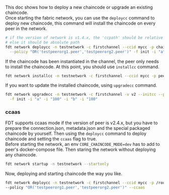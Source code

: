 This doc shows how to deploy a new chaincode or upgrade an existing chaincode.  
Once starting the fabric network, you can use the `deploycc` command to deploy new chaincode,
this command will install the chaincode on every peer in the network.

~~~bash
# if the version of network is v1.4.x, the 'ccpath' should be relative path based on gopath, 
# else it should be absolute path
fdt network deploycc -n testnetwork -c firstchannel --ccid mycc -p chaincode-go -v v1 --initcc \
  --policy "OR('testpeerorg1.peer','testpeerorg2.peer')" -f init -i "a" -i "100" -i "b" -i "100"
~~~

If the chaincode has been instantiated in the channel, the peer only needs to install the chaincode.
At this point, you should use `installcc` command.

~~~bash
fdt network installcc -n testnetwork -c firstchannel --ccid mycc -p peer.testpeerorg3
~~~

If you want to update the installed chaincode, using `upgradecc` command.

~~~bash
fdt network upgradecc -n testnetwork -c firstchannel -v v2 --initcc --policy "OR('testpeerorg1.peer')" \
  -f init -i "a" -i "100" -i "b" -i "100"
~~~

### ccaas

FDT supports ccaas mode if the version of peer is v2.4.x, but you have to prepare the connection.json, metadata.json and
the special packaged chaincode by yourself. Then using the `deploycc` command to deploy chaincode and setting
the `ccaas` flag
to true.  
Before starting the network, an env `CORE_CHAINCODE_MODE=dev` has to add to peer's docker-compose file. Then staring the
network without deploying any chaincode.

~~~ bash
fdt network startup -n testnetwork --startonly
~~~

Now, deploying and starting chaincode the way you like.

~~~bash
fdt network deploycc -n testnetwork -c firstchannel --ccid mycc -p /root/go/src/chaincode-go -v v1 \
--policy "OR('testpeerorg1.peer','testpeerorg2.peer')" --ccaas
~~~